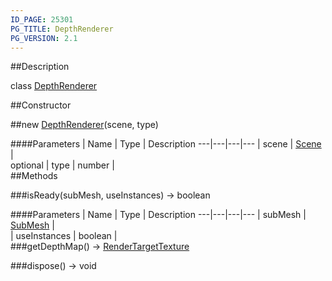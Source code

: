 ```yaml
---
ID_PAGE: 25301
PG_TITLE: DepthRenderer
PG_VERSION: 2.1
---
```

##Description

class [DepthRenderer](/classes/2.2/DepthRenderer)



##Constructor

##new [DepthRenderer](/classes/2.2/DepthRenderer)(scene, type)



####Parameters
 | Name | Type | Description
---|---|---|---
 | scene | [Scene](/classes/2.2/Scene) |  
optional | type | number |  
##Methods

###isReady(subMesh, useInstances) &rarr; boolean



####Parameters
 | Name | Type | Description
---|---|---|---
 | subMesh | [SubMesh](/classes/2.2/SubMesh) |  
 | useInstances | boolean |  
###getDepthMap() &rarr; [RenderTargetTexture](/classes/2.2/RenderTargetTexture)


###dispose() &rarr; void



